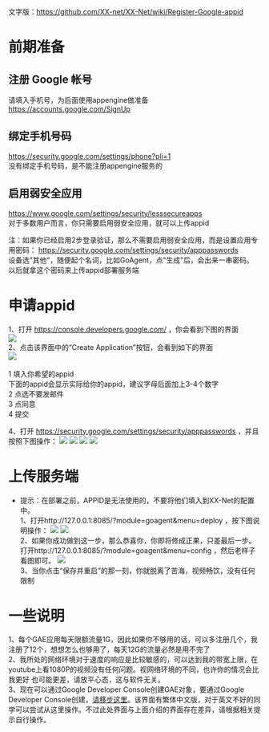 文字版：https://github.com/XX-net/XX-Net/wiki/Register-Google-appid<br>
# 前期准备
## 注册 Google 帐号<br>
请填入手机号，为后面使用appengine做准备<br>
https://accounts.google.com/SignUp<br>
## 绑定手机号码<br>
https://security.google.com/settings/phone?pli=1<br>
没有绑定手机号码，是不能注册appengine服务的<br>
## 启用弱安全应用<br>
https://www.google.com/settings/security/lesssecureapps<br>
对于多数用户而言，你只需要启用弱安全应用，就可以上传appid<br>

注：如果你已经启用2步登录验证，那么不需要启用弱安全应用，而是设置应用专用密码： https://security.google.com/settings/security/apppasswords<br>
设备选"其他"，随便起个名词，比如GoAgent，点"生成"后，会出来一串密码。 以后就拿这个密码来上传appid部署服务端<br>

# 申请appid
1、打开 https://console.developers.google.com/ ，你会看到下图的界面  
![](https://cloud.githubusercontent.com/assets/10395528/12047781/43448b86-af0c-11e5-9e9f-be9431c1f9a0.png)<br>
2、点击该界面中的“Create Application”按钮，会看到如下的界面  
![](https://cloud.githubusercontent.com/assets/10395528/12047789/67b97c2e-af0c-11e5-8fac-e818836f9e61.png)<br>  
  1 填入你希望的appid  
    下面的appid会显示实际给你的appid，建议字母后面加上3-4个数字  
  2 点选不要发邮件   
  3 点同意  
  4 提交  

4、打开 https://security.google.com/settings/security/apppasswords ，并且按照下图操作：
![](http://i4.tietuku.com/809d7ca3759acb5e.png)
![](http://i4.tietuku.com/2ce5a40a8a0f90b2.png)
![](http://i4.tietuku.com/09f7a94cbaf6b2ac.png)
![](http://i4.tietuku.com/6c120045abe36a1b.png)<br>

# 上传服务端
 - 提示：在部署之前，APPID是无法使用的，不要将他们填入到XX-Net的配置中。    
1、打开http://127.0.0.1:8085/?module=goagent&menu=deploy ，按下图说明操作：
![](http://i4.tietuku.com/42cc5b145e4ccd76.png)
![](http://i4.tietuku.com/0252209010b5ad68.png)<br>
2、如果你成功做到这一步，那么恭喜你，你即将修成正果，只差最后一步。
打开http://127.0.0.1:8085/?module=goagent&menu=config ，然后老样子看图即可。
![](http://i4.tietuku.com/be7a1a71ab4ce795.png)<br>
3、当你点击“保存并重启”的那一刻，你就脱离了苦海，视频畅饮，没有任何限制<br>

# 一些说明
1、每个GAE应用每天限额流量1G，因此如果你不够用的话，可以多注册几个，我注册了12个，想想怎么也够用了，每天12G的流量必然是用不完了<br>
2、我所处的网络环境对于速度的响应是比较敏感的，可以达到我的带宽上限，在youtube上看1080P的视频没有任何问题。视网络环境的不同，也许你的情况会比我更好 也可能更差，请放平心态，这与软件无关。<br>
3、现在可以通过Google Developer Console创建GAE对象，要通过Google Developer Console创建，[请移步这里](https://console.developers.google.com/project)。该界面有繁体中文版，对于英文不好的同学可以尝试从这里操作。不过此处界面与上面介绍的界面存在差异，请根据相关提示自行操作。